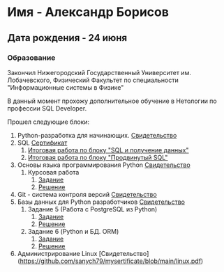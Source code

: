# Имя - Александр Борисов
## Дата рождения - 24 июня

### Образование

Закончил Нижегородский Государственный Университет им. Лобачевского, Физический Факультет по специальности "Информационные системы в Физике"

В данный момент прохожу дополнительное обучение в Нетологии по профессии SQL Developer.

Прошел следующие блоки:
1.  Python-разработка для
начинающих. [Свидетельство](https://github.com/sanych79/mysertificate/blob/main/certificate_python.pdf)
2. SQL [Сертификат](https://github.com/sanych79/mysertificate/blob/main/certificate_sql.pdf)
   1. [Итоговая работа по блоку "SQL и получение данных"](https://github.com/sanych79/aboutme/tree/main/SQL/final_work_sql)
   2. [Итоговая работа по блоку "Продвинутый SQL"](https://github.com/sanych79/aboutme/tree/main/SQL/final_wirk_sql_pro)
3. Основы языка программирования Python [Свидетельство](https://github.com/sanych79/mysertificate/blob/main/certificate_main_python.pdf)
   1. Курсовая работа
      1. [Задание](https://github.com/netology-code/py-diplom-basic)
      2. [Решение](https://github.com/sanych79/vk_yd)
4. Git - система контроля версий [Свидетельство](https://github.com/sanych79/mysertificate/blob/main/certificate_git.pdf)
5. Базы данных для Python разработчиков [Свидетельство](https://github.com/sanych79/mysertificate/blob/main/python_sql.pdf)
   1. Задание 5 (Работа с PostgreSQL из Python)
      1. [Задание](https://github.com/netology-code/py-homeworks-db/tree/video/05-psycopg)
      2. [Решение](https://github.com/sanych79/PY_SQL_HW4/)
   2. Задание 6 (Python и БД. ORM)
      1. [Задание](https://github.com/netology-code/py-homeworks-db/tree/video/06-orm)
      2. [Решение](https://github.com/sanych79/PY_SQL_6/)
6. Администрирование Linux [Свидетельство] (https://github.com/sanych79/mysertificate/blob/main/linux.pdf)